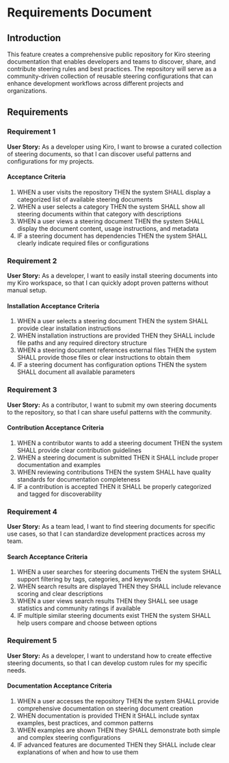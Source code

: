 # Requirements Document

## Introduction

This feature creates a comprehensive public repository for Kiro steering documentation that enables developers and teams to discover, share, and contribute steering rules and best practices. The repository will serve as a community-driven collection of reusable steering configurations that can enhance development workflows across different projects and organizations.

## Requirements

### Requirement 1

**User Story:** As a developer using Kiro, I want to browse a curated collection of steering documents, so that I can discover useful patterns and configurations for my projects.

#### Acceptance Criteria

1. WHEN a user visits the repository THEN the system SHALL display a categorized list of available steering documents
2. WHEN a user selects a category THEN the system SHALL show all steering documents within that category with descriptions
3. WHEN a user views a steering document THEN the system SHALL display the document content, usage instructions, and metadata
4. IF a steering document has dependencies THEN the system SHALL clearly indicate required files or configurations

### Requirement 2

**User Story:** As a developer, I want to easily install steering documents into my Kiro workspace, so that I can quickly adopt proven patterns without manual setup.

#### Installation Acceptance Criteria

1. WHEN a user selects a steering document THEN the system SHALL provide clear installation instructions
2. WHEN installation instructions are provided THEN they SHALL include file paths and any required directory structure
3. WHEN a steering document references external files THEN the system SHALL provide those files or clear instructions to obtain them
4. IF a steering document has configuration options THEN the system SHALL document all available parameters

### Requirement 3

**User Story:** As a contributor, I want to submit my own steering documents to the repository, so that I can share useful patterns with the community.

#### Contribution Acceptance Criteria

1. WHEN a contributor wants to add a steering document THEN the system SHALL provide clear contribution guidelines
2. WHEN a steering document is submitted THEN it SHALL include proper documentation and examples
3. WHEN reviewing contributions THEN the system SHALL have quality standards for documentation completeness
4. IF a contribution is accepted THEN it SHALL be properly categorized and tagged for discoverability

### Requirement 4

**User Story:** As a team lead, I want to find steering documents for specific use cases, so that I can standardize development practices across my team.

#### Search Acceptance Criteria

1. WHEN a user searches for steering documents THEN the system SHALL support filtering by tags, categories, and keywords
2. WHEN search results are displayed THEN they SHALL include relevance scoring and clear descriptions
3. WHEN a user views search results THEN they SHALL see usage statistics and community ratings if available
4. IF multiple similar steering documents exist THEN the system SHALL help users compare and choose between options

### Requirement 5

**User Story:** As a developer, I want to understand how to create effective steering documents, so that I can develop custom rules for my specific needs.

#### Documentation Acceptance Criteria

1. WHEN a user accesses the repository THEN the system SHALL provide comprehensive documentation on steering document creation
2. WHEN documentation is provided THEN it SHALL include syntax examples, best practices, and common patterns
3. WHEN examples are shown THEN they SHALL demonstrate both simple and complex steering configurations
4. IF advanced features are documented THEN they SHALL include clear explanations of when and how to use them
